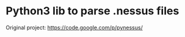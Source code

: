 Python3 lib to parse .nessus files
=====================

Original project: https://code.google.com/p/pynessus/

